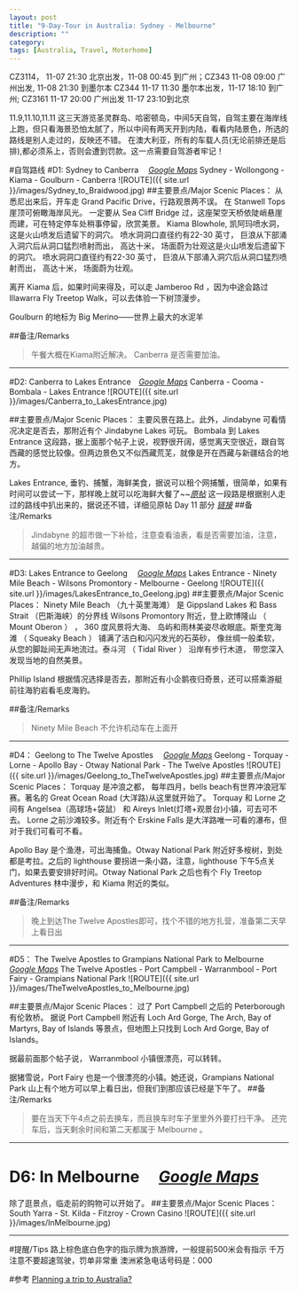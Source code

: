 ```yaml
---
layout: post
title: "9-Day-Tour in Australia: Sydney - Melbourne"
description: ""
category: 
tags: [Australia, Travel, Motorhome]
---
```


CZ3114， 11-07 21:30 北京出发，11-08  00:45 到广州；CZ343  11-08  09:00 广州出发, 11-08 21:30 到墨尔本
CZ344 11-17 11:30 墨尔本出发，11-17  18:10 到广州; CZ3161 11-17  20:00 广州出发 11-17 23:10到北京

11.9,11.10,11.11 这三天游览圣灵群岛、哈密顿岛，中间5天自驾，自驾主要在海岸线上跑，但只看海景恐怕太腻了，所以中间有两天开到内陆，看看内陆景色，所选的路线是别人走过的，反映还不错。
在澳大利亚，所有的车载人员(无论前排还是后排),都必须系上，否则会遭到罚款。这一点需要自驾游者牢记！

#自驾路线
#D1: Sydney to Canberra 　*[Google Maps](https://maps.google.com/maps?saddr=Hertz+Vehicle+Rental,+William+Street,+Sydney,+New+South+Wales,+Australia&daddr=Stanwell+Tops+NSW,+%E6%BE%B3%E5%A4%A7%E5%88%A9%E4%BA%9A+to:Sea+Cliff+Bridge,+Coalcliff+NSW,+%E6%BE%B3%E5%A4%A7%E5%88%A9%E4%BA%9A+to:Wollongong,+New+South+Wales,+Australia+to:Kiama+Blowhole,+Blowhole+Point+Road,+Kiama,+New+South+Wales,+Australia+to:Goulburn,+New+South+Wales,+Australia+to:Adina+Apartment+Hotel+Canberra,+James+Court,+Northbourne+Avenue,+Canberra,+Australian+Capital+Territory,+Australia&hl=zh-CN&ie=UTF8&ll=-34.57443,150.194092&spn=1.404397,2.705383&sll=-34.57491,150.211752&sspn=1.404397,2.705383&geocode=FZge-_0dQlwDCSE6EtNL0lAQEilHglgNFK4SazE6EtNL0lAQEg%3BFQPc9f0dCsT_CClB7Rs-5N0SazEw5jIWaH0BBQ%3BFd9g9f0dRLP_CCmf_BdHFN4SazEHwBgYZqhDgw%3BFQ-38v0dXXL-CClLyag20RoTazHAqDIWaH0BBA%3BFTD07v0dzPX9CCHWaTeoN2CPqynllUFdimsTazHWaTeoN2CPqw%3BFe2u7f0deYbsCCktqB_p6q4WazHQJ0SQtAkGBQ%3BFey85f0dQIvjCCE0rk75ObuEgClBW6b9Zk0WazE0rk75ObuEgA&oq=kiama+blo&mra=ls&t=m&z=9)*
	Sydney - Wollongong - Kiama - Goulburn - Canberra
![ROUTE]({{ site.url }}/images/Sydney_to_Braidwood.jpg)
##主要景点/Major Scenic Places：
从悉尼出来后，开车走 Grand Pacific Drive，行路观景两不误。
在 Stanwell Tops 崖顶可俯瞰海岸风光。
一定要从 Sea Cliff Bridge 过，这座架空天桥依陡峭悬崖而建，可在特定停车处稍事停留，欣赏美景。
Kiama Blowhole, 凯阿玛喷水洞，这是火山喷发后遗留下的洞穴。 喷水洞洞口直径约有22-30 英寸， 巨浪从下部涌入洞穴后从洞口猛烈喷射而出， 高达十米， 场面蔚为壮观这是火山喷发后遗留下的洞穴。 喷水洞洞口直径约有22-30 英寸， 巨浪从下部涌入洞穴后从洞口猛烈喷射而出， 高达十米， 场面蔚为壮观。

离开 Kiama 后，如果时间来得及，可以走 Jamberoo Rd ，因为中途会路过 Illawarra Fly Treetop Walk，可以去体验一下树顶漫步。

Goulburn 的地标为 Big Merino——世界上最大的水泥羊

##备注/Remarks
> 午餐大概在Kiama附近解决。
> Canberra 是否需要加油。
>

******

#D2: Canberra to Lakes Entrance　*[Google Maps](https://maps.google.com/maps?saddr=Adina+Apartment+Hotel+Canberra,+James+Court,+Northbourne+Ave,+Canberra+ACT,+%E6%BE%B3%E5%A4%A7%E5%88%A9%E4%BA%9A&daddr=Cooma,++New+South+Wales,+Australia+to:Bombala+,+New+South+Wales,+Australia+to:The+Esplanade+Resort+and+Spa,+Esplanade,+Lakes+Entrance,+Victoria,+Australia&hl=zh-CN&ie=UTF8&ll=-36.536123,149.957886&spn=2.740841,5.410767&sll=-36.536123,149.979858&sspn=2.740841,5.410767&geocode=Fey85f0dQIvjCCE0rk75ObuEgClBW6b9Zk0WazE0rk75ObuEgA%3BFewX1_0doHjjCCmJO1Pslq49azHA3EOQtAkGBA%3BFXrDzP0d3DHlCCkRsmjKJns8azHw2kOQtAkGBA%3BFTn0vf0dQenRCCFnr00AEJp0eCnrnyHLOmAlazFnr00AEJp0eA&oq=Esplanade+Resort+And+Spa&mra=ls&t=m&z=8)*
	Canberra - Cooma - Bombala - Lakes Entrance
![ROUTE]({{ site.url }}/images/Canberra_to_LakesEntrance.jpg)

##主要景点/Major Scenic Places：
主要风景在路上。此外，Jindabyne 可看情况决定是否去，那附近有个 Jindabyne Lakes 可玩。
Bombala 到 Lakes Entrance 这段路，据上面那个帖子上说，视野很开阔，感觉离天空很近，跟自驾西藏的感觉比较像。但两边景色又不似西藏荒芜，就像是开在西藏与新疆结合的地方。

Lakes Entrance, 垂钓、捕蟹，海鲜美食，据说可以租个网捕蟹，很简单，如果有时间可以尝试一下，那样晚上就可以吃海鲜大餐了~~*[原帖](http://blog.163.com/cherry_melbourne/blog/static/96169550200931441119578)*
这一段路是根据别人走过的路线中扒出来的，据说还不错，详细见原帖 Day 11 部分 *[链接](http://www.mafengwo.cn/i/1172987.html)*
##备注/Remarks
>   Jindabyne 的超市做一下补给，注意查看油表，看是否需要加油，注意，越偏的地方加油越贵。
> 

******

#D3: Lakes Entrance to Geelong 　*[Google Maps](https://maps.google.com/maps?saddr=The+Esplanade+Resort+and+Spa,+Esplanade,+Lakes+Entrance,+Victoria,+Australia&daddr=Ninety+Mile+Beach,+Victoria,+Australia+to:Wilsons+Promontory,+Victoria,+Australia+to:Melbourne,+Victoria,+Australia+to:The+Abbotswood+Motor+Inn.+Geelong+Motel,+Victoria.,+Princes+Highway,+Belmont,+Victoria,+Australia&hl=zh-CN&ll=-38.311491,146.530151&spn=2.676636,5.410767&sll=-38.376115,146.469727&sspn=2.67425,5.410767&geocode=FTn0vf0dQenRCCFnr00AEJp0eCnrnyHLOmAlazFnr00AEJp0eA%3BFeH2uP0dNSLJCCGd_F_ngBDMFikVcS9GSxovazGd_F_ngBDMFg%3BFeDTrf0ddwS4CCkd5FHcLLErazEwa6AwpHkFBA%3BFaUAv_0d0PajCCn3TbrStUbWajGQzYwhdVYEBA%3BFXdPuf0dIkuaCCFM3QSJkzY7QilZT9syahPUajFM3QSJkzY7Qg&oq=Abbotswood+Motor+Inn&mra=ls&t=m&z=8)*
	Lakes Entrance - Ninety Mile Beach - Wilsons Promontory - Melbourne - Geelong
![ROUTE]({{ site.url }}/images/LakesEntrance_to_Geelong.jpg)
##主要景点/Major Scenic Places：
Ninety Mile Beach （九十英里海滩） 是 Gippsland Lakes 和 Bass Strait （巴斯海峡）的分界线
Wilsons Promontory 附近，登上欧博隆山 （ Mount Oberon ） ， 360 度风景将大海、 岛屿和雨林美姿尽收眼底。斯奎克海滩 （ Squeaky Beach ） 铺满了洁白和闪闪发光的石英砂， 像丝绸一般柔软， 从您的脚趾间无声地流过。泰斗河 （ Tidal River ） 沿岸有步行木道， 带您深入发现当地的自然美景。

Phillip Island 根据情况选择是否去，那附近有小企鹅夜归奇景，还可以搭乘游艇前往海豹岩看毛皮海豹。

##备注/Remarks
> Ninety Mile Beach 不允许机动车在上面开
> 

******

#D4： Geelong to The Twelve Apostles 　*[Google Maps](https://maps.google.com/maps?saddr=The+Abbotswood+Motor+Inn.+Geelong+Motel,+Victoria.,+Princes+Highway,+Belmont,+Victoria,+Australia&daddr=Torquay,+Victoria,+Australia+to:Lorne,+Victoria,+Australia+to:Apollo+Bay,+Victoria,+Australia+to:Great+Otway+National+Park+to:Otway+lighthouse+to:Twelve+Apostles+Motel+%26+Country+Retreat,+Booringa+Road,+Princetown,+Victoria,+Australia&hl=zh-CN&ll=-38.567495,144.423523&spn=1.333595,2.705383&sll=-38.334448,144.034919&sspn=1.337895,2.705383&geocode=FXdPuf0dIkuaCCFM3QSJkzY7QilZT9syahPUajFM3QSJkzY7Qg%3BFUEvt_0dFRWaCCkzsKjFrm7UajFg5YwhdVYEBQ%3BFaLps_0d8OKUCCllFwwLMWXTajFgyKAwpHkFBA%3BFdGcsP0dbTmQCCmRNxgq4jnTajEgv6AwpHkFBA%3BFc4XsP0dokaOCCEAqUIUpXkFDykPZg65wH-CqjEAqUIUpXkFDw%3BFTkXr_0dQNGNCCE_jY0INJc71ymp35mgXneCqjE_jY0INJc71w%3BFbx2sv0diK6HCCEZ86QGmbnS7yl9MQKQP8vSajEZ86QGmbnS7w&oq=Twelve+Apostles+Motel+%26+Country+Retreat&mra=ls&t=m&z=9)*
	Geelong - Torquay - Lorne - Apollo Bay - Otway National Park - The Twelve Apostles
![ROUTE]({{ site.url }}/images/Geelong_to_TheTwelveApostles.jpg)
##主要景点/Major Scenic Places：
Torquay 是冲浪之都， 每年四月，bells beach有世界冲浪冠军赛。著名的 Great Ocean Road (大洋路)从这里就开始了。
Torquay 和 Lorne 之间有 Angelsea（高球场+袋鼠） 和 Aireys Inlet(灯塔+观景台)小镇，可去可不去。
Lorne 之前沙滩较多。附近有个 Erskine Falls 是大洋路唯一可看的瀑布，但对于我们可看可不看。

Apollo Bay 是个渔港，可出海捕鱼。Otway National Park 附近好多桉树，到处都是考拉。之后的 lighthouse 要拐进一条小路，注意，lighthouse 下午5点关门，如果去要安排好时间。Otway National Park 之后也有个 Fly Treetop Adventures 林中漫步，和 Kiama 附近的类似。

##备注/Remarks
> 晚上到达The Twelve Apostles即可，找个不错的地方扎营，准备第二天早上看日出
>

******

#D5： The Twelve Apostles to Grampians National Park to Melbourne 　*[Google Maps](https://maps.google.com/maps?saddr=Twelve+Apostles+Motel+and+Country+Retreat,+Booringa+Rd,+Princetown+VIC,+%E6%BE%B3%E5%A4%A7%E5%88%A9%E4%BA%9A&daddr=Port+Campbell+National+Park,+Great+Ocean+Rd,+Port+Campbell+VIC,+%E6%BE%B3%E5%A4%A7%E5%88%A9%E4%BA%9A+to:%E6%BE%B3%E5%A4%A7%E5%88%A9%E4%BA%9A%E7%BB%B4%E5%A4%9A%E5%88%A9%E4%BA%9A%E5%B7%9E%E7%93%A6%E5%8D%97%E5%B8%83%E5%B0%94+to:%E6%BE%B3%E5%A4%A7%E5%88%A9%E4%BA%9A%E7%BB%B4%E5%A4%9A%E5%88%A9%E4%BA%9A%E5%B7%9E%E8%B4%B9%E9%87%8C%E6%B8%AF+to:Grampians+National+Park,+Northern+Grampians+Road,+Halls+Gap+VIC,+%E6%BE%B3%E5%A4%A7%E5%88%A9%E4%BA%9A+to:97+Franklin+St,+Melbourne+Victoria+3000%E6%BE%B3%E5%A4%A7%E5%88%A9%E4%BA%9A&hl=zh-CN&ie=UTF8&ll=-37.88786,144.40979&spn=2.692192,5.410767&sll=-37.89653,143.602295&sspn=2.691875,5.410767&geocode=Fbx2sv0diK6HCCEZ86QGmbnS7yl9MQKQP8vSajEZ86QGmbnS7w%3BFcpfsv0dfwyHCCHQ30IUpXkFDymfKy7ASZ6CqjHQ30IUpXkFDw%3BFVJTtv0dFCR-CCmhxF-2yU3NajHg1aAwpHkFBQ%3BFdNNtv0d-lx6CCmdG6LACC3NajHwy6AwpHkFBA%3BFfhjyf0dVqh-CCHA30IUpXkFDymzuJxTkeHNajHA30IUpXkFDw%3BFfYXv_0d8-6jCCkLmqJMy0LWajGcFoZ7V97AoQ&oq=97+Franklin+Street+&mra=ls&t=m&z=8)*
	The Twelve Apostles - Port Campbell - Warranmbool - Port Fairy - Grampians National Park 
![ROUTE]({{ site.url }}/images/TheTwelveApostles_to_Melbourne.jpg)

##主要景点/Major Scenic Places：
过了 Port Campbell 之后的 Peterborough 有伦敦桥。
据说 Port Campbell 附近有 Loch Ard Gorge, The Arch, Bay of Martyrs, Bay of Islands 等景点，但地图上只找到 Loch Ard Gorge, Bay of Islands。

据最前面那个帖子说， Warranmbool 小镇很漂亮，可以转转。

据猪雪说，Port Fairy 也是一个很漂亮的小镇。她还说，Grampians National Park 山上有个地方可以早上看日出，但我们到那应该已经是下午了。
##备注/Remarks
> 要在当天下午4点之前去换车，而且换车时车子里里外外要打扫干净。
> 还完车后，当天剩余时间和第二天都属于 Melbourne 。

******

# D6: In Melbourne 　*[Google Maps](https://maps.google.com/maps?saddr=South+Yarra,+Victoria,+Australia&daddr=St+Kilda,+Victoria,+Australia+to:Fitzroy+Street,+St+Kilda,+Victoria,+Australia+to:Crown+Casino,+Whiteman+Street,+Melbourne,+Victoria,+Australien&hl=zh-CN&ll=-37.857101,145.037384&spn=0.096365,0.181789&sll=-37.85378,144.986401&sspn=0.048185,0.090895&geocode=FR6bvv0dcnSkCCmbhYYlL2jWajGA6IwhdVYEBQ%3BFQgwvv0dJTSkCCmJIzlmaGjWajHg2owhdVYEBQ%3BFf5Rvv0dnDOkCClzutv_a2jWajFx9MEo746YZA%3BFbPbvv0d1umjCCEIflv66eddDSmJRaPVUl3WajEIflv66eddDQ&oq=+Crown+Casino&dirflg=w&mra=ls&t=m&z=13)*
除了逛景点，临走前的购物可以开始了。
##主要景点/Major Scenic Places：
	South Yarra - St. Kilda - Fitzroy - Crown Casino
![ROUTE]({{ site.url }}/images/InMelbourne.jpg)

-------------------------------------------------------------------------------

#提醒/Tips
	路上棕色底白色字的指示牌为旅游牌，一般提前500米会有指示
	千万注意不要超速驾驶，罚单非常重
	澳洲紧急电话号码是：000

#参考
[Planning a trip to Australia?](http://www.australia.com/plan/before-you-go/planning-a-trip.aspx) <br/>

